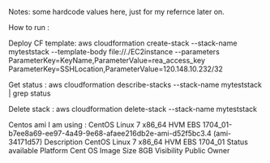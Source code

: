 Notes: some hardcode values here, just for my refernce later on.

How to run :

Deploy CF template:
aws cloudformation create-stack --stack-name myteststack --template-body file://./EC2instance --parameters ParameterKey=KeyName,ParameterValue=rea_access_key ParameterKey=SSHLocation,ParameterValue=120.148.10.232/32

Get status :
aws cloudformation describe-stacks --stack-name myteststack  | grep status

Delete stack :
aws cloudformation delete-stack --stack-name myteststack


Centos ami I am using : 
CentOS Linux 7 x86_64 HVM EBS 1704_01-b7ee8a69-ee97-4a49-9e68-afaee216db2e-ami-d52f5bc3.4 (ami-34171d57)
Description
CentOS Linux 7 x86_64 HVM EBS 1704_01
Status
available
Platform
Cent OS
Image Size
8GB
Visibility
Public
Owner

